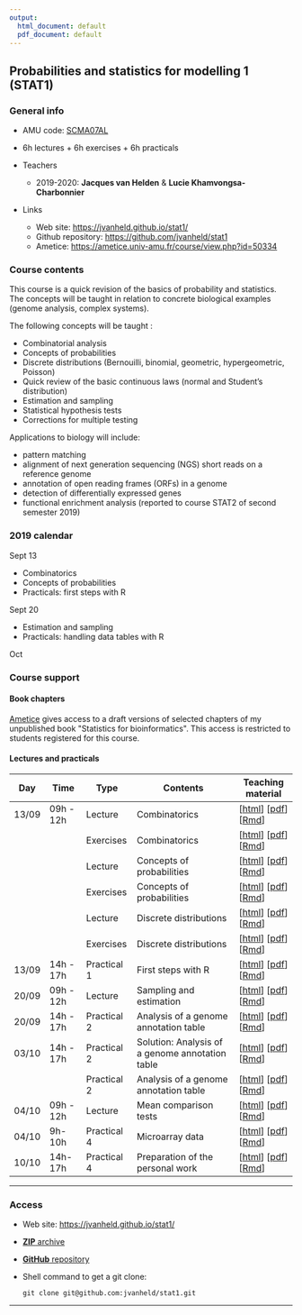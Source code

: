 ```yaml
---
output:
  html_document: default
  pdf_document: default
---
```


## Probabilities and statistics for modelling 1 (STAT1)


### General info

- AMU code: [SCMA07AL](https://formations.univ-amu.fr/ME5SBI-S53MA1Z1A-en.html)
- 6h lectures + 6h exercises + 6h practicals
- Teachers

    - 2019-2020: **Jacques van Helden** & **Lucie Khamvongsa-Charbonnier**
    
- Links

    - Web site: <https://jvanheld.github.io/stat1/>
    - Github repository: <https://github.com/jvanheld/stat1>
    - Ametice: <https://ametice.univ-amu.fr/course/view.php?id=50334>

### Course contents

This course is a quick revision of the basics of probability and statistics. The concepts will be taught in relation to concrete biological examples (genome analysis, complex systems). 

The following concepts will be taught :

- Combinatorial analysis
- Concepts of probabilities
- Discrete distributions (Bernouilli, binomial, geometric, hypergeometric, Poisson)
- Quick review of the basic continuous laws (normal and Student’s distribution)
- Estimation and sampling
- Statistical hypothesis tests
- Corrections for multiple testing

Applications to biology will include: 

- pattern matching 
- alignment of next generation sequencing (NGS) short reads on a reference genome
- annotation of open reading frames (ORFs) in a genome
- detection of differentially expressed genes
- functional enrichment analysis (reported to course STAT2 of second semester 2019)


### 2019 calendar

Sept 13

- Combinatorics
- Concepts of probabilities
- Practicals: first steps with R

Sept 20

- Estimation and sampling
- Practicals: handling data tables with R

Oct 

### Course support


#### Book chapters

[Ametice](https://ametice.univ-amu.fr/course/view.php?id=50334) gives access to a draft versions of selected chapters of my unpublished book "Statistics for bioinformatics". This access is restricted to students registered for this course. 

#### Lectures and practicals

| Day | Time | Type | Contents | Teaching material | 
|-----------|-------------|----------|------------------------------|----------------|
| 13/09 | 09h - 12h | Lecture | Combinatorics |  [[html](slides/02_combinatorix_EN.html)] [[pdf](slides/02_combinatorix_EN.pdf)] [[Rmd](slides/02_combinatorix_EN.Rmd)] |
|  |  | Exercises | Combinatorics |  [[html](slides/02_combinatorix_exercices.html)] [[pdf](slides/02_combinatorix_exercices.pdf)] [[Rmd](slides/02_combinatorix_exercices.Rmd)] |
|  | | Lecture | Concepts of probabilities | [[html](slides/03_concepts_proba.html)] [[pdf](slides/03_concepts_proba.pdf)] [[Rmd](slides/03_concepts_proba.Rmd)] |
|  | | Exercises | Concepts of probabilities | [[html](slides/03_concepts_proba_exercices.html)] [[pdf](slides/03_concepts_proba_exercices.pdf)] [[Rmd](slides/03_concepts_proba_exercices.Rmd)] |
|  | | Lecture | Discrete distributions | [[html](slides/04_discrete_distributions_EN.html)] [[pdf](slides/04_discrete_distributions_EN.pdf)] [[Rmd](slides/04_discrete_distributions_EN.Rmd)] |
|  |  | Exercises | Discrete distributions | [[html](slides/04_discrete_distributions_EN_exercices.html)] [[pdf](slides/04_discrete_distributions_EN_exercices.pdf)] [[Rmd](slides/04_discrete_distributions_EN_exercices.Rmd)] |
| 13/09 | 14h - 17h | Practical 1 | First steps with R | [[html](practicals/01_intro_R/01_R-first-steps.html)] [[pdf](practicals/01_intro_R/01_R-first-steps.pdf)] [[Rmd](practicals/01_intro_R/01_R-first-steps.Rmd)] |
| 20/09 | 09h - 12h | Lecture | Sampling and estimation |  [[html](slides/05_sampling_estimation_EN.html)] [[pdf](slides/05_sampling_estimation_EN.pdf)] [[Rmd](slides/05_sampling_estimation_EN.Rmd)] |
| 20/09 | 14h - 17h | Practical 2 | Analysis of a genome annotation table | [[html](practicals/02_yeast_annotations/02_yeast_annotations_EN.html)] [[pdf](practicals/02_yeast_annotations/02_yeast_annotations_EN.pdf)] [[Rmd](practicals/02_yeast_annotations/02_yeast_annotations_EN.Rmd)] |
| 03/10 | 14h - 17h | Practical 2 | Solution: Analysis of a genome annotation table | [[html](practicals/02_yeast_annotations/02_yeast_annotations_EN_solutions.html)] [[pdf](practicals/02_yeast_annotations/02_yeast_annotations_EN_solutions.pdf)] [[Rmd](practicals/02_yeast_annotations/02_yeast_annotations_EN_solutions.Rmd)] |
|  |  | Practical 2 | Analysis of a genome annotation table | [[html](practicals/02_yeast_annotations/02_yeast_annotations_EN.html)] [[pdf](practicals/02_yeast_annotations/02_yeast_annotations_EN.pdf)] [[Rmd](practicals/02_yeast_annotations/02_yeast_annotations_EN.Rmd)] |
| 04/10 | 09h - 12h | Lecture | Mean comparison tests |  [[html](slides/06_mean_comparison_tests_EN.html)] [[pdf](slides/06_mean_comparison_tests_EN.pdf)] [[Rmd](slides/06_mean_comparison_tests_EN.Rmd)] |
| 04/10 | 9h-10h | Practical 4 | Microarray data |  [[html](practicals/Den_Boer_use_case/Den_Boer_use_case.htmll)] [[pdf](practicals/Den_Boer_use_case/Den_Boer_use_case.pdf)] [[Rmd](practicals/Den_Boer_use_case/Den_Boer_use_case.Rmd)] |
| 10/10 | 14h-17h | Practical 4 | Preparation of the personal work | [[html](practicals/differential_analysis/differential_analysis_exercises.html)] [[pdf](practicals/differential_analysis/differential_analysis_exercises.pdf)] [[Rmd](practicals/differential_analysis/differential_analysis_exercises.Rmd)] |



****************************************************************
### Access

- Web site: <https://jvanheld.github.io/stat1/>
- [**ZIP** archive](https://github.com/jvanheld/stat1/zipball/master)
- [**GitHub** repository](https://github.com/jvanheld/stat1)
- Shell command to get a git clone: 

    `git clone git@github.com:jvanheld/stat1.git`


****************************************************************
